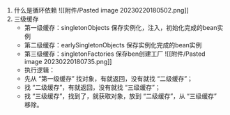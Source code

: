 1. 什么是循环依赖
![[附件/Pasted image 20230220180502.png]]
1. 三级缓存 
   + 第一级缓存：singletonObjects 保存实例化，注入，初始化完成的bean实例
   + 第二级缓存：earlySingletonObjects 保存实例化完成的bean实例
   + 第三级缓存：singletonFactories 保存ben创建工厂
     ![[附件/Pasted image 20230220180735.png]]
   + 执行逻辑：
   + 先从 “第一级缓存” 找对象，有就返回，没有就找 “二级缓存”；
   + 找 “二级缓存”，有就返回，没有就找 “三级缓存”；
   + 找 “三级缓存”，找到了，就获取对象，放到 “二级缓存”，从 “三级缓存” 移除。